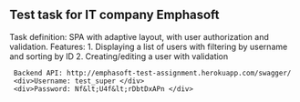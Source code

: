 <h2>Test task for  IT company Emphasoft</h2>
Task definition:
SPA with adaptive layout, with user authorization and validation.
Features:
1. Displaying a list of users with filtering by username and sorting by ID
2. Creating/editing a user with validation
     
     Backend API: http://emphasoft-test-assignment.herokuapp.com/swagger/
     <div>Username: test_super </div>
     <div>Password: Nf&lt;U4f&lt;rDbtDxAPn </div>